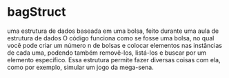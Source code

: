 # bagStruct
uma estrutura de dados baseada em uma bolsa, feito durante uma aula de estrutura de dados
O código funciona como se fosse uma bolsa, no qual você pode criar um número n de bolsas e colocar
elementos nas instâncias de cada uma, podendo também removê-los, listá-los e buscar por um elemento
específico. Essa estrutura permite fazer diversas coisas com ela, como por exemplo, simular um jogo
da mega-sena.
